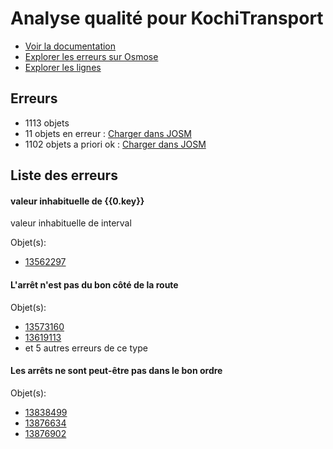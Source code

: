 # Analyse qualité pour KochiTransport
- [Voir la documentation](https://wiki.openstreetmap.org/wiki/India/Transport/Kochi)
- [Explorer les erreurs sur Osmose](http://osmose.openstreetmap.fr/en/issues/open?country=india_kerala&item=9014,1260,2140,8040)
- [Explorer les lignes](https://jungle-bus.github.io/unroll/?project=Kochi)


## Erreurs
- 1113 objets
- 11 objets en erreur : [Charger dans JOSM](http://localhost:8111/load_object?relation_members=true&objects=r13562297,r13573160,r13619113,r13791620,r13792382,r13792774,r13818642,r13838499,r13876634,r13876902,r13881935)
- 1102 objets a priori ok : [Charger dans JOSM](http://localhost:8111/load_object?relation_members=true&objects=r10831465,r10831516,r10831517,r10831518,r12759113,r12759289,r13374892,r13374893,r13478965,r13489073,r13497147,r13498566,r13498742,r13498857,r13500567,r13500673,r13500936,r13510567,r13526775,r13531471,r13531919,r13531974,r13534968,r13535512,r13539090,r13544303,r13544888,r13545124,r13546166,r13546546,r13548914,r13549451,r13551368,r13551491,r13552378,r13553060,r13553068,r13553738,r13555115,r13556486,r13557270,r13561115,r13561410,r13561807,r13562583,r13562613,r13562704,r13562782,r13563616,r13563806,r13568407,r13570055,r13570067,r13570075,r13570706,r13571046,r13571066,r13571179,r13571525,r13573162,r13574912,r13575127,r13575547,r13577501,r13586170,r13589067,r13590426,r13590488,r13594889,r13595088,r13600778,r13601640,r13606652,r13606821,r13606906,r13606972,r13609456,r13610212,r13610332,r13610565,r13610651,r13610769,r13611748,r13612020,r13612174,r13616539,r13616622,r13617326,r13617406,r13619058,r13619115,r13626159,r13626314,r13626336,r13626947,r13627018,r13627037,r13627109,r13627138,r13628936,r13629035,r13629056,r13629057,r13629058,r13629393,r13635071,r13637600,r13637925,r13638090,r13638179,r13641243,r13641520,r13641805,r13641967,r13642113,r13642226,r13642293,r13642446,r13642666,r13642737,r13644289,r13644321,r13644432,r13644659,r13644836,r13645172,r13645287,r13645363,r13645795,r13646546,r13648803,r13648844,r13649197,r13649217,r13649242,r13649914,r13653991,r13656366,r13656569,r13656692,r13656752,r13657023,r13657357,r13663933,r13667682,r13668802,r13669763,r13669818,r13669870,r13670060,r13671522,r13671533,r13671558,r13671857,r13672029,r13672401,r13672568,r13672587,r13672630,r13672764,r13673125,r13673203,r13673315,r13673318,r13673330,r13673356,r13673475,r13673497,r13674025,r13674447,r13675465,r13675601,r13675635,r13675715,r13675765,r13675842,r13675967,r13676122,r13676171,r13676349,r13676385,r13676418,r13676422,r13676487,r13676537,r13677217,r13678268,r13679145,r13679265,r13679626,r13689658,r13691656,r13718237,r13718887,r13718986,r13719331,r13724742,r13725408,r13725470,r13725518,r13749933,r13749958,r13749971,r13750047,r13750103,r13750121,r13750132,r13750190,r13750199,r13750240,r13750380,r13750469,r13750488,r13750598,r13750640,r13750694,r13754397,r13755059,r13755126,r13755241,r13755265,r13755297,r13755381,r13755423,r13758565,r13758647,r13758901,r13758931,r13761899,r13761930,r13761960,r13761992,r13762115,r13775320,r13781303,r13781430,r13781463,r13781491,r13781528,r13791383,r13791384,r13791533,r13791621,r13791696,r13791758,r13792383,r13792747,r13792775,r13792894,r13792943,r13793165,r13796243,r13810977,r13812889,r13813338,r13818643,r13825414,r13825425,r13825502,r13825517,r13825522,r13825532,r13834627,r13834680,r13834697,r13834709,r13834767,r13834780,r13834820,r13834840,r13834852,r13835426,r13835478,r13835644,r13835657,r13837312,r13837374,r13837511,r13837569,r13837630,r13837791,r13837821,r13838046,r13838061,r13838092,r13838211,r13838258,r13838449,r13838501,r13838567,r13838750,r13838881,r13838898,r13839195,r13839224,r13839959,r13840066,r13840073,r13840084,r13840178,r13840234,r13840281,r13840365,r13847529,r13850236,r13850732,r13874627,r13874633,r13874700,r13874701,r13874787,r13874795,r13874803,r13874892,r13874910,r13874972,r13874992,r13875009,r13875069,r13875116,r13875148,r13876531,r13876545,r13876572,r13876608,r13876614,r13876620,r13876626,r13876636,r13876652,r13876655,r13876681,r13876761,r13876773,r13876836,r13876839,r13876847,r13876859,r13876903,r13876930,r13880472,r13880518,r13880777,r13880914,r13880993,r13881199,r13881291,r13881313,r13881342,r13881364,r13881373,r13881389,r13881486,r13881505,r13881512,r13881577,r13881584,r13881608,r13881616,r13881662,r13881684,r13881708,r13881745,r13881798,r13881820,r13881825,r13881885,r13881908,r13881936,r13882036,r13882058,r13882166,r13882191,r13884598,r3093531,r10403637,r10519399,r10523910,r10523911,r10524079,r10524080,r10524210,r10524211,r10525435,r10525436,r10528761,r10528762,r10592287,r10592288,r12376660,r12376735,r12740709,r12759262,r13478964,r13479120,r13489072,r13489398,r13497146,r13497384,r13498564,r13498565,r13498740,r13498741,r13498855,r13498856,r13500566,r13500672,r13500934,r13500935,r13510566,r13526773,r13526774,r13531007,r13531469,r13531470,r13531917,r13531918,r13531972,r13531973,r13534966,r13535510,r13535511,r13538006,r13539088,r13539089,r13544301,r13544302,r13544886,r13544887,r13545122,r13545123,r13546062,r13546063,r13546164,r13546165,r13546544,r13546545,r13548912,r13548913,r13549125,r13549449,r13549450,r13551366,r13551367,r13551489,r13551490,r13552376,r13552377,r13553058,r13553059,r13553066,r13553067,r13553736,r13553737,r13555113,r13555114,r13556484,r13556485,r13557268,r13557269,r13561113,r13561114,r13561408,r13561409,r13561805,r13561806,r13562295,r13562296,r13562581,r13562582,r13562611,r13562612,r13562702,r13562703,r13562780,r13562781,r13563614,r13563615,r13563804,r13563805,r13568405,r13568406,r13570053,r13570054,r13570065,r13570066,r13570073,r13570074,r13570704,r13570705,r13571044,r13571045,r13571064,r13571065,r13571177,r13571178,r13571523,r13571524,r13573159,r13574910,r13574911,r13575125,r13575126,r13575545,r13575546,r13577499,r13577500,r13586168,r13586169,r13589064,r13589065,r13590424,r13590425,r13590486,r13590487,r13594887,r13594888,r13595086,r13595087,r13600776,r13600777,r13601638,r13601639,r13606650,r13606651,r13606819,r13606820,r13606904,r13606905,r13606970,r13606971,r13609454,r13609455,r13610210,r13610211,r13610330,r13610331,r13610563,r13610564,r13610649,r13610650,r13610767,r13610768,r13611747,r13612018,r13612019,r13612172,r13612173,r13616537,r13616538,r13616620,r13616621,r13617324,r13617325,r13617404,r13617405,r13619056,r13619057,r13619114,r13626157,r13626158,r13626312,r13626313,r13626334,r13626335,r13626945,r13626946,r13627016,r13627017,r13627035,r13627036,r13627107,r13627108,r13627136,r13627137,r13628934,r13628935,r13629033,r13629034,r13629054,r13629055,r13629391,r13629392,r13635069,r13635070,r13637598,r13637599,r13637923,r13637924,r13638088,r13638089,r13638177,r13638178,r13641241,r13641242,r13641518,r13641519,r13641803,r13641804,r13641965,r13641966,r13642111,r13642112,r13642224,r13642225,r13642291,r13642292,r13642444,r13642445,r13642664,r13642665,r13642735,r13642736,r13644287,r13644288,r13644319,r13644320,r13644430,r13644431,r13644657,r13644658,r13644834,r13644835,r13645170,r13645171,r13645285,r13645286,r13645361,r13645362,r13645793,r13645794,r13646544,r13646545,r13648801,r13648802,r13648842,r13648843,r13649195,r13649196,r13649215,r13649216,r13649240,r13649241,r13649912,r13649913,r13653989,r13653990,r13656364,r13656365,r13656567,r13656568,r13656690,r13656691,r13656750,r13656751,r13657021,r13657022,r13657355,r13657356,r13663931,r13663932,r13667680,r13667681,r13668800,r13668801,r13669761,r13669762,r13669816,r13669817,r13669868,r13669869,r13670058,r13670059,r13671520,r13671521,r13671531,r13671532,r13671556,r13671557,r13671855,r13671856,r13672027,r13672028,r13672399,r13672400,r13672566,r13672567,r13672585,r13672586,r13672628,r13672629,r13672762,r13672763,r13673123,r13673124,r13673201,r13673202,r13673313,r13673314,r13673316,r13673317,r13673328,r13673329,r13673354,r13673355,r13673473,r13673474,r13673495,r13673496,r13674023,r13674024,r13674445,r13674446,r13675464,r13675599,r13675600,r13675633,r13675634,r13675713,r13675714,r13675763,r13675764,r13675840,r13675841,r13675965,r13675966,r13676120,r13676121,r13676169,r13676170,r13676347,r13676348,r13676383,r13676384,r13676416,r13676417,r13676420,r13676421,r13676485,r13676486,r13676535,r13676536,r13677215,r13677216,r13678266,r13678267,r13679143,r13679144,r13679263,r13679264,r13679624,r13679625,r13689656,r13689657,r13691654,r13691655,r13718235,r13718236,r13718885,r13718886,r13718984,r13718985,r13719329,r13719330,r13724740,r13724741,r13725406,r13725407,r13725468,r13725469,r13725516,r13725517,r13749931,r13749932,r13749956,r13749957,r13749969,r13749970,r13750045,r13750046,r13750101,r13750102,r13750119,r13750120,r13750130,r13750131,r13750188,r13750189,r13750197,r13750198,r13750238,r13750239,r13750379,r13750468,r13750486,r13750487,r13750597,r13750638,r13750639,r13750692,r13750693,r13754395,r13754396,r13755057,r13755058,r13755124,r13755125,r13755240,r13755263,r13755264,r13755295,r13755296,r13755380,r13755421,r13755422,r13758563,r13758564,r13758645,r13758646,r13758899,r13758900,r13758929,r13758930,r13761897,r13761898,r13761928,r13761929,r13761958,r13761959,r13761990,r13761991,r13762113,r13762114,r13775318,r13775319,r13781301,r13781302,r13781429,r13781462,r13781489,r13781490,r13781527,r13791379,r13791380,r13791381,r13791382,r13791531,r13791532,r13791619,r13791694,r13791695,r13791756,r13791757,r13792745,r13792746,r13792892,r13792893,r13792941,r13792942,r13793163,r13793164,r13796241,r13796242,r13810975,r13810976,r13812887,r13812888,r13813336,r13813337,r13818641,r13825412,r13825413,r13825423,r13825424,r13825500,r13825501,r13825515,r13825516,r13825520,r13825521,r13825530,r13825531,r13834625,r13834626,r13834678,r13834679,r13834695,r13834696,r13834707,r13834708,r13834765,r13834766,r13834778,r13834779,r13834818,r13834819,r13834838,r13834839,r13834850,r13834851,r13835424,r13835425,r13835476,r13835477,r13835642,r13835643,r13835655,r13835656,r13837310,r13837311,r13837372,r13837373,r13837509,r13837510,r13837567,r13837568,r13837628,r13837629,r13837789,r13837790,r13837819,r13837820,r13838044,r13838045,r13838059,r13838060,r13838090,r13838091,r13838207,r13838208,r13838256,r13838257,r13838416,r13838417,r13838500,r13838565,r13838566,r13838748,r13838749,r13838879,r13838880,r13838896,r13838897,r13839193,r13839194,r13839222,r13839223,r13839957,r13839958,r13840064,r13840065,r13840071,r13840072,r13840082,r13840083,r13840176,r13840177,r13840232,r13840233,r13840279,r13840280,r13840363,r13840364,r13847527,r13847528,r13850234,r13850235,r13850730,r13850731,r13874625,r13874626,r13874631,r13874632,r13874696,r13874697,r13874698,r13874699,r13874785,r13874786,r13874793,r13874794,r13874801,r13874802,r13874890,r13874891,r13874908,r13874909,r13874970,r13874971,r13874990,r13874991,r13875007,r13875008,r13875067,r13875068,r13875114,r13875115,r13875146,r13875147,r13876529,r13876530,r13876543,r13876544,r13876570,r13876571,r13876606,r13876607,r13876612,r13876613,r13876618,r13876619,r13876624,r13876625,r13876635,r13876650,r13876651,r13876653,r13876654,r13876679,r13876680,r13876759,r13876760,r13876771,r13876772,r13876834,r13876835,r13876837,r13876838,r13876845,r13876846,r13876857,r13876858,r13876901,r13876928,r13876929,r13876966,r13880470,r13880471,r13880516,r13880517,r13880775,r13880776,r13880912,r13880913,r13880991,r13880992,r13881197,r13881198,r13881289,r13881290,r13881311,r13881312,r13881340,r13881341,r13881362,r13881363,r13881371,r13881372,r13881387,r13881388,r13881484,r13881485,r13881503,r13881504,r13881510,r13881511,r13881575,r13881576,r13881582,r13881583,r13881606,r13881607,r13881614,r13881615,r13881660,r13881661,r13881682,r13881683,r13881706,r13881707,r13881743,r13881744,r13881796,r13881797,r13881818,r13881819,r13881823,r13881824,r13881883,r13881884,r13881906,r13881907,r13882034,r13882035,r13882056,r13882057,r13882164,r13882165,r13882189,r13882190,r13884596,r13884597)

## Liste des erreurs

#### valeur inhabituelle de {{0.key}}

valeur inhabituelle de interval

Objet(s):

- [13562297](http://localhost:8111/load_object?relation_members=true&objects=r13562297)

    

#### L'arrêt n'est pas du bon côté de la route



Objet(s):

- [13573160](http://localhost:8111/load_object?relation_members=true&objects=r13573160)
- [13619113](http://localhost:8111/load_object?relation_members=true&objects=r13619113)
- et 5 autres erreurs de ce type

    

#### Les arrêts ne sont peut-être pas dans le bon ordre



Objet(s):

- [13838499](http://localhost:8111/load_object?relation_members=true&objects=r13838499)
- [13876634](http://localhost:8111/load_object?relation_members=true&objects=r13876634)
- [13876902](http://localhost:8111/load_object?relation_members=true&objects=r13876902)

    
